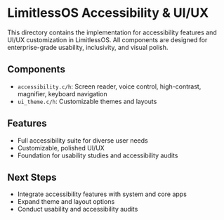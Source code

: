 # LimitlessOS Accessibility & UI/UX

This directory contains the implementation for accessibility features and UI/UX customization in LimitlessOS. All components are designed for enterprise-grade usability, inclusivity, and visual polish.

## Components
- `accessibility.c/h`: Screen reader, voice control, high-contrast, magnifier, keyboard navigation
- `ui_theme.c/h`: Customizable themes and layouts

## Features
- Full accessibility suite for diverse user needs
- Customizable, polished UI/UX
- Foundation for usability studies and accessibility audits

## Next Steps
- Integrate accessibility features with system and core apps
- Expand theme and layout options
- Conduct usability and accessibility audits

